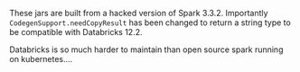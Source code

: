These jars are built from a hacked version of Spark 3.3.2. Importantly `CodegenSupport.needCopyResult` has been changed
to return a string type to be compatible with Databricks 12.2.

Databricks is so much harder to maintain than open source spark running on kubernetes.... 
